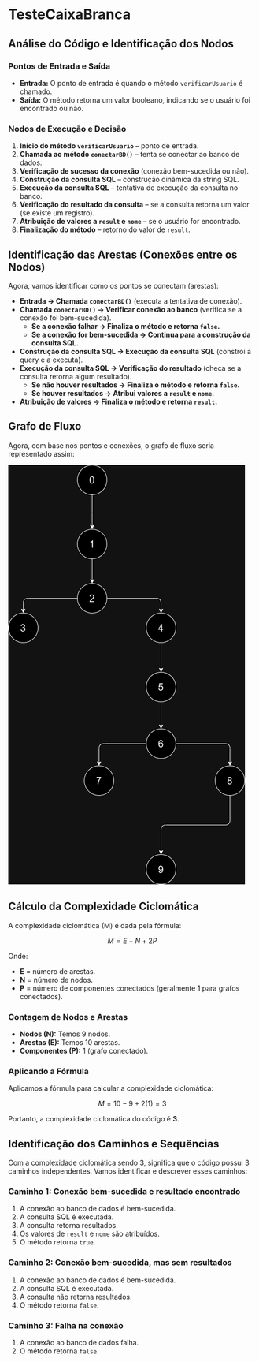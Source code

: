 # TesteCaixaBranca

## Análise do Código e Identificação dos Nodos

### Pontos de Entrada e Saída
- **Entrada:** O ponto de entrada é quando o método `verificarUsuario` é chamado.
- **Saída:** O método retorna um valor booleano, indicando se o usuário foi encontrado ou não.

### Nodos de Execução e Decisão
1. **Início do método `verificarUsuario`** – ponto de entrada.
2. **Chamada ao método `conectarBD()`** – tenta se conectar ao banco de dados.
3. **Verificação de sucesso da conexão** (conexão bem-sucedida ou não).
4. **Construção da consulta SQL** – construção dinâmica da string SQL.
5. **Execução da consulta SQL** – tentativa de execução da consulta no banco.
6. **Verificação do resultado da consulta** – se a consulta retorna um valor (se existe um registro).
7. **Atribuição de valores a `result` e `nome`** – se o usuário for encontrado.
8. **Finalização do método** – retorno do valor de `result`.

## Identificação das Arestas (Conexões entre os Nodos)

Agora, vamos identificar como os pontos se conectam (arestas):

- **Entrada → Chamada `conectarBD()`** (executa a tentativa de conexão).
- **Chamada `conectarBD()` → Verificar conexão ao banco** (verifica se a conexão foi bem-sucedida).
  - **Se a conexão falhar → Finaliza o método e retorna `false`.**
  - **Se a conexão for bem-sucedida → Continua para a construção da consulta SQL.**
- **Construção da consulta SQL → Execução da consulta SQL** (constrói a query e a executa).
- **Execução da consulta SQL → Verificação do resultado** (checa se a consulta retorna algum resultado).
  - **Se não houver resultados → Finaliza o método e retorna `false`.**
  - **Se houver resultados → Atribui valores a `result` e `nome`.**
- **Atribuição de valores → Finaliza o método e retorna `result`.**

## Grafo de Fluxo

Agora, com base nos pontos e conexões, o grafo de fluxo seria representado assim:


<img src="grafo.drawio.png" alt="Grafo de fluxo" style="max-width: 100%; height: auto;">

## Cálculo da Complexidade Ciclomática

A complexidade ciclomática (M) é dada pela fórmula:

$$
M = E - N + 2P
$$

Onde:
- **E** = número de arestas.
- **N** = número de nodos.
- **P** = número de componentes conectados (geralmente 1 para grafos conectados).

### Contagem de Nodos e Arestas
- **Nodos (N):** Temos 9 nodos.
- **Arestas (E):** Temos 10 arestas.
- **Componentes (P):** 1 (grafo conectado).

### Aplicando a Fórmula

Aplicamos a fórmula para calcular a complexidade ciclomática:

$$
M = 10 - 9 + 2(1) = 3
$$

Portanto, a complexidade ciclomática do código é **3**.

## Identificação dos Caminhos e Sequências

Com a complexidade ciclomática sendo 3, significa que o código possui 3 caminhos independentes. Vamos identificar e descrever esses caminhos:

### Caminho 1: Conexão bem-sucedida e resultado encontrado
1. A conexão ao banco de dados é bem-sucedida.
2. A consulta SQL é executada.
3. A consulta retorna resultados.
4. Os valores de `result` e `nome` são atribuídos.
5. O método retorna `true`.

### Caminho 2: Conexão bem-sucedida, mas sem resultados
1. A conexão ao banco de dados é bem-sucedida.
2. A consulta SQL é executada.
3. A consulta não retorna resultados.
4. O método retorna `false`.

### Caminho 3: Falha na conexão
1. A conexão ao banco de dados falha.
2. O método retorna `false`.